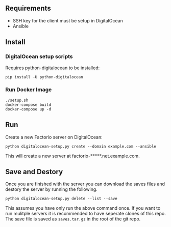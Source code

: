 ## Requirements
- SSH key for the client must be setup in DigitalOcean
- Ansible

## Install
### DigitalOcean setup scripts
Requires python-digitalocean to be installed:
```
pip install -U python-digitalocean
```

### Run Docker Image
```
./setup.sh
docker-compose build
docker-compose up -d
```

## Run
Create a new Factorio server on DigitalOcean:
```
python digitalocean-setup.py create --domain example.com --ansible
```

This will create a new server at factorio-*****.net.example.com.

## Save and Destory
Once you are finished with the server you can download the saves files
and destory the server by running the following.
```
python digitalocean-setup.py delete --list --save
```

This assumes you have only run the above command once. If you want to run
mulitple servers it is recommended to have seperate clones of this repo.
The save file is saved as `saves.tar.gz` in the root of the git repo.

